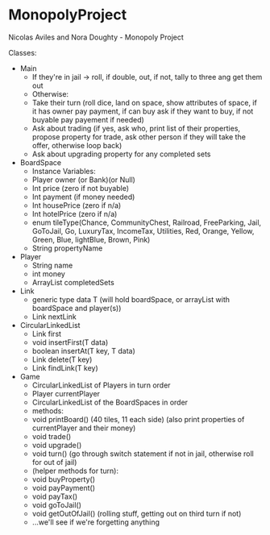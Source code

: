 # MonopolyProject
Nicolas Aviles and Nora Doughty - Monopoly Project

Classes:
- Main
   - If they're in jail -> roll, if double, out, if not, tally to three ang get them out
   - Otherwise:
   - Take their turn (roll dice, land on space, show attributes of space, if it has owner pay payment, if can buy ask if they want to buy, if not buyable pay payement           if needed)
   - Ask about trading (if yes, ask who, print list of their properties, propose property for trade, ask other person if they will take the offer, otherwise loop back)
   - Ask about upgrading property for any completed sets
- BoardSpace
   - Instance Variables:
   - Player owner (or Bank)(or Null)
   - Int price (zero if not buyable)
   - Int payment (if money needed)
   - Int housePrice (zero if n/a)
   - Int hotelPrice (zero if n/a)
   - enum tileType(Chance, CommunityChest, Railroad, FreeParking, Jail, GoToJail, Go, LuxuryTax, IncomeTax, Utilities, Red, Orange, Yellow, Green, Blue, lightBlue, Brown, Pink)
   - String propertyName
- Player
   - String name
   - int money
   - ArrayList<BoardSpace> completedSets
- Link
   - generic type data T (will hold boardSpace, or arrayList with boardSpace and player(s))
   - Link nextLink
- CircularLinkedList
   - Link first
   - void insertFirst(T data)
   - boolean insertAt(T key, T data)
   - Link delete(T key)
   - Link findLink(T key)
- Game
   - CircularLinkedList of Players in turn order
   - Player currentPlayer
   - CircularLinkedList of the BoardSpaces in order
   - methods:
   - void printBoard()                          (40 tiles, 11 each side) (also print properties of currentPlayer and their money)
   - void trade()
   - void upgrade()
   - void turn()                                 (go through switch statement if not in jail, otherwise roll for out of jail)
   - (helper methods for turn):
   - void buyProperty()
   - void payPayment()
   - void payTax()
   - void goToJail()
   - void getOutOfJail()                         (rolling stuff, getting out on third turn if not)
   - ...we'll see if we're forgetting anything


